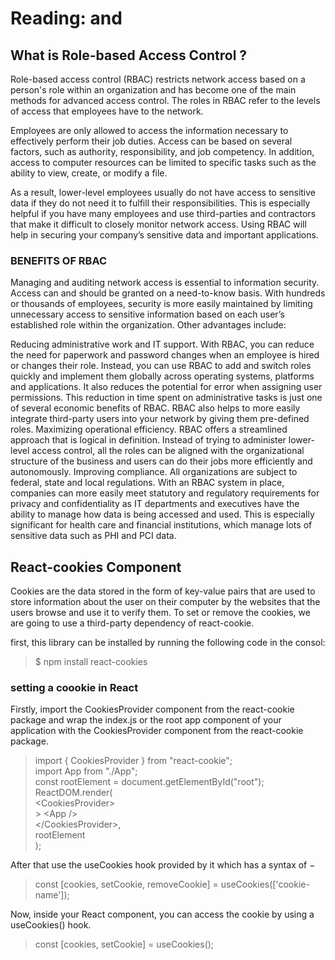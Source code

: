 # Reading: <Login /> and <Auth />

## What is Role-based Access Control ?

Role-based access control (RBAC) restricts network access based on a person's role within an organization and has become one of the main methods for advanced access control. The roles in RBAC refer to the levels of access that employees have to the network.

Employees are only allowed to access the information necessary to effectively perform their job duties. Access can be based on several factors, such as authority, responsibility, and job competency. In addition, access to computer resources can be limited to specific tasks such as the ability to view, create, or modify a file.

As a result, lower-level employees usually do not have access to sensitive data if they do not need it to fulfill their responsibilities. This is especially helpful if you have many employees and use third-parties and contractors that make it difficult to closely monitor network access. Using RBAC will help in securing your company’s sensitive data and important applications.

### BENEFITS OF RBAC

Managing and auditing network access is essential to information security. Access can and should be granted on a need-to-know basis. With hundreds or thousands of employees, security is more easily maintained by limiting unnecessary access to sensitive information based on each user’s established role within the organization. Other advantages include:

Reducing administrative work and IT support. With RBAC, you can reduce the need for paperwork and password changes when an employee is hired or changes their role. Instead, you can use RBAC to add and switch roles quickly and implement them globally across operating systems, platforms and applications. It also reduces the potential for error when assigning user permissions. This reduction in time spent on administrative tasks is just one of several economic benefits of RBAC. RBAC also helps to more easily integrate third-party users into your network by giving them pre-defined roles.
Maximizing operational efficiency. RBAC offers a streamlined approach that is logical in definition. Instead of trying to administer lower-level access control, all the roles can be aligned with the organizational structure of the business and users can do their jobs more efficiently and autonomously.
Improving compliance. All organizations are subject to federal, state and local regulations. With an RBAC system in place, companies can more easily meet statutory and regulatory requirements for privacy and confidentiality as IT departments and executives have the ability to manage how data is being accessed and used. This is especially significant for health care and financial institutions, which manage lots of sensitive data such as PHI and PCI data.

## React-cookies Component

Cookies are the data stored in the form of key-value pairs that are used to store information about the user on their computer by the websites that the users browse and use it to verify them. To set or remove the cookies, we are going to use a third-party dependency of react-cookie.

first, this library can be installed by running the following code in the consol:

> $ npm install react-cookies

### setting a coookie in React

Firstly, import the CookiesProvider component from the react-cookie package and wrap the index.js or the root app component of your application with the CookiesProvider component from the react-cookie package.

> import { CookiesProvider } from "react-cookie";<br>
> import App from "./App";<br>
> const rootElement = document.getElementById("root");<br>
> ReactDOM.render(<br> \<CookiesProvider><br> > \<App /><br> \</CookiesProvider>,<br>
> rootElement<br>
> );

After that use the useCookies hook provided by it which has a syntax of −

> const [cookies, setCookie, removeCookie] = useCookies(['cookie-name']);

Now, inside your React component, you can access the cookie by using a useCookies() hook.

> const [cookies, setCookie] = useCookies();
